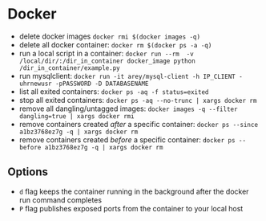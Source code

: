 # Docker

- delete docker images ```docker rmi $(docker images -q)```
- delete all docker container: ```docker rm $(docker ps -a -q)```
- run a local script in a container: ```docker run --rm  -v /local/dir/:/dir_in_container docker_image python /dir_in_container/example.py```
- run mysqlclient: ```docker run -it arey/mysql-client -h IP_CLIENT -uhrnewusr -pPASSWORD -D DATABASENAME```
- list all exited containers: ```docker ps -aq -f status=exited```
- stop all exited containers: ```docker ps -aq --no-trunc | xargs docker rm```
- remove all dangling/untagged images: ```docker images -q --filter dangling=true | xargs docker rmi```
- remove containers created *after* a specific container: ```docker ps --since a1bz3768ez7g -q | xargs docker rm```
- remove containers created *before* a specific container: ```docker ps --before a1bz3768ez7g -q | xargs docker rm```

## Options

- `d` flag keeps the container running in the background after the docker run command completes 
- `P` flag publishes exposed ports from the container to your local host
